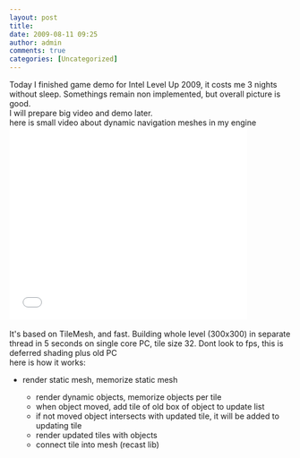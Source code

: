 ```yaml
---
layout: post
title:
date: 2009-08-11 09:25
author: admin
comments: true
categories: [Uncategorized]
---
```

Today I finished game demo for Intel Level Up 2009, it costs me 3 nights without sleep. Somethings remain   non implemented, but overall picture is good.  <br />  I will prepare big video and demo later.  <br />  here is small video about dynamic navigation meshes in  my engine   <object width="425" height="344"><param name="movie" value="//www.youtube.com/v/Y4KM32uYOgY&amp;hl=ru&amp;fs=1&amp;"><param name="allowFullScreen" value="true"><param name="allowscriptaccess" value="always"><embed src="//www.youtube.com/v/Y4KM32uYOgY&amp;hl=ru&amp;fs=1&amp;" type="application/x-shockwave-flash" allowscriptaccess="always" allowfullscreen="true" width="425" height="344"></embed></object><br />  <br />  It's based on TileMesh, and fast. Building whole level (300x300) in separate thread in 5 seconds on single core PC, tile size 32.    Dont look to fps, this is deferred shading plus old PC    <br />  here is how it works:   <ul><li>render static mesh, memorize static mesh

* render dynamic objects, memorize objects per tile
* when object moved, add tile of old box of object to update list
* if not moved object intersects with updated tile, it will be added to updating tile
* render updated tiles with objects
* connect tile into mesh (recast lib)

<br />
